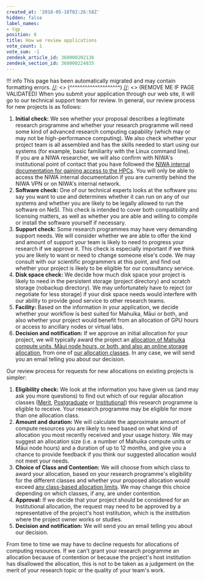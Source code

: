 ```yaml
---
created_at: '2018-05-18T02:26:58Z'
hidden: false
label_names:
- tqp
position: 6
title: How we review applications
vote_count: 1
vote_sum: -1
zendesk_article_id: 360000202136
zendesk_section_id: 360000224835
---
```



[//]: <> (REMOVE ME IF PAGE VALIDATED)
[//]: <> (vvvvvvvvvvvvvvvvvvvv)
!!! info
    This page has been automatically migrated and may contain formatting errors.
[//]: <> (^^^^^^^^^^^^^^^^^^^^)
[//]: <> (REMOVE ME IF PAGE VALIDATED)
When you submit your application through our web site, it will go to our
technical support team for review. In general, our review process for
new projects is as follows:

1.  **Initial check:** We see whether your proposal describes a
    legitimate research programme and whether your research programme
    will need some kind of advanced research computing capability (which
    may or may not be high-performance computing). We also check whether
    your project team is all assembled and has the skills needed to
    start using our systems (for example, basic familiarity with the
    Linux command line).  
    If you are a NIWA researcher, we will also confirm with NIWA's
    institutional point of contact that you have followed the [NIWA
    internal documentation for gaining access to the
    HPCs](https://one.niwa.co.nz/display/ONE/High+Performance+Computing+Facility+Services).
    You will only be able to access the NIWA internal documentation if
    you are currently behind the NIWA VPN or on NIWA's internal network.
2.  **Software check:** One of our technical experts looks at the
    software you say you want to use and determines whether it can run
    on any of our systems and whether you are likely to be legally
    allowed to run the software on NeSI. This check is intended to cover
    both compatibility and licensing matters, as well as whether you are
    able and willing to compile or install the software yourself if
    necessary.
3.  **Support check:** Some research programmes may have very demanding
    support needs. We will consider whether we are able to offer the
    kind and amount of support your team is likely to need to progress
    your research if we approve it. This check is especially important
    if we think you are likely to want or need to change someone else's
    code. We may consult with our scientific programmers at this point,
    and find out whether your project is likely to be eligible for our
    consultancy service.
4.  **Disk space check:** We decide how much disk space your project is
    likely to need in the persistent storage (project directory) and
    scratch storage (nobackup directory). We may unfortunately have to
    reject (or negotiate for less storage) if your disk space needs
    would interfere with our ability to provide good service to other
    research teams.
5.  **Facility:** Based on the information in your application, we
    decide whether your workflow is best suited for Mahuika, Māui or
    both, and also whether your project would benefit from an allocation
    of GPU hours or access to ancillary nodes or virtual labs.
6.  **Decision and notification:** If we approve an initial allocation
    for your project, we will typically award the project an [allocation
    of Mahuika compute units, Māui node hours, or both, and also an
    online storage
    allocation](https://support.nesi.org.nz/hc/en-gb/articles/360001385735),
    from one of [our allocation
    classes](https://support.nesi.org.nz/hc/en-gb/articles/360000925176).
    In any case, we will send you an email telling you about our
    decision.

Our review process for requests for new allocations on existing projects
is simpler:

1.  **Eligibility check:** We look at the information you have given us
    (and may ask you more questions) to find out which of our regular
    allocation classes
    ([Merit](https://support.nesi.org.nz/hc/en-gb/articles/360000925176-Project-Eligibility-Classes#merit),
    [Postgraduate](https://support.nesi.org.nz/hc/en-gb/articles/360000925176-Project-Eligibility-Classes#postgrad)
    or
    [Institutional](https://support.nesi.org.nz/hc/en-gb/articles/360000925176-Project-Eligibility-Classes#institutional))
    this research programme is eligible to receive. Your research
    programme may be eligible for more than one allocation class.
2.  **Amount and duration:** We will calculate the approximate amount of
    compute resources you are likely to need based on what kind of
    allocation you most recently received and your usage history. We may
    suggest an allocation size (i.e. a number of Mahuika compute units
    or Māui node hours) and a duration of up to 12 months, and give you
    a chance to provide feedback if you think our suggested allocation
    would not meet your needs.
3.  **Choice of Class and Contention:** We will choose from which class
    to award your allocation, based on your research programme's
    eligibility for the different classes and whether your proposed
    allocation would exceed [any class-based allocation
    limits](https://support.nesi.org.nz/hc/en-gb/articles/360000925176-Project-Eligibility-Classes).
    We may change this choice depending on which classes, if any, are
    under contention.
4.  **Approval:** If we decide that your project should be considered
    for an Institutional allocation, the request may need to be approved
    by a representative of the project's host institution, which is the
    institution where the project owner works or studies.
5.  **Decision and notification:** We will send you an email telling you
    about our decision.

From time to time we may have to decline requests for allocations of
computing resources. If we can't grant your research programme an
allocation because of contention or because the project's host
institution has disallowed the allocation, this is not to be taken as a
judgement on the merit of your research topic or the quality of your
team's work.
